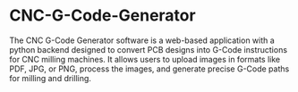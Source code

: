 # CNC-G-Code-Generator
The CNC G-Code Generator software is a web-based application with a python backend designed to convert PCB designs into G-Code instructions for CNC milling machines. It allows users to upload images in formats like PDF, JPG, or PNG, process the images, and generate precise G-Code paths for milling and drilling. 
